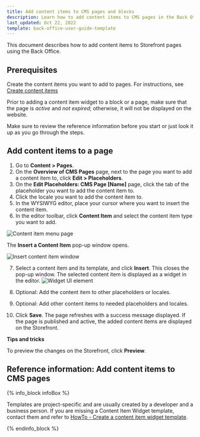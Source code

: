 ```yaml
---
title: Add content items to CMS pages and blocks
description: Learn how to add content items to CMS pages in the Back Office
last_updated: Oct 22, 2022
template: back-office-user-guide-template
---
```


This document describes how to add content items to Storefront pages using the Back Office.

## Prerequisites

Create the content items you want to add to pages. For instructions, see [Create content items](/docs/pbc/all/content-management-system/manage-in-the-back-office/content-items/create-content-items.html)

Prior to adding a content item widget to a block or a page, make sure that the page is _active_ and _not expired_; otherwise, it will not be displayed on the website.

Make sure to review the reference information before you start or just look it up as you go through the steps.

## Add content items to a page

1. Go to **Content&nbsp;<span aria-label="and then">></span> Pages**.
2. On the **Overview of CMS Pages** page, next to the page you want to add a content item to, click  **Edit&nbsp;<span aria-label="and then">></span> Placeholders**.
3. On the **Edit Placeholders: CMS Page [Name]** page, click the tab of the placeholder you want to add the content item to.
4. Click the locale you want to add the content item to.
5. In the WYSIWYG editor, place your cursor where you want to insert the content item.
6. In the editor toolbar, click **Content Item** and select the content item type you want to add.

![Content item menu page](https://spryker.s3.eu-central-1.amazonaws.com/docs/User+Guides/Back+Office+User+Guides/Content+Management+System/Content+Item+Widgets/Adding+Content+Item+Widgets+to+Pages+and+Blocks/content-item-menu-page.png)

The **Insert a Content Item** pop-up window opens.

![Insert content item window](https://spryker.s3.eu-central-1.amazonaws.com/docs/User+Guides/Back+Office+User+Guides/Content+Management+System/Content+Item+Widgets/Adding+Content+Item+Widgets+to+Pages+and+Blocks/insert-content-item-window.png)

7. Select a content item and its template, and click **Insert**.
    This closes the pop-up window. The selected content item is displayed as a widget in the editor.
![Widget UI element](https://spryker.s3.eu-central-1.amazonaws.com/docs/User+Guides/Back+Office+User+Guides/Content+Management+System/Content+Item+Widgets/Adding+Content+Item+Widgets+to+Pages+and+Blocks/widget-ui-element.png)
8. Optional: Add the content item to other placeholders or locales.
9. Optional: Add other content items to needed placeholders and locales.

10. Click **Save**.
    The page refreshes with a success message displayed. If the page is published and active, the added content items are displayed on the Storefront.

**Tips and tricks**

To preview the changes on the Storefront, click **Preview**.    

## Reference information: Add content items to CMS pages


{% info_block infoBox %}

Templates are project-specific and are usually created by a developer and a business person. If you are missing a Content Item Widget template, contact them and refer to [HowTo - Create a content item widget template](/docs/scos/dev/tutorials-and-howtos/howtos/feature-howtos/cms/howto-create-cms-templates.html#content-item-widget-template).

{% endinfo_block %}
